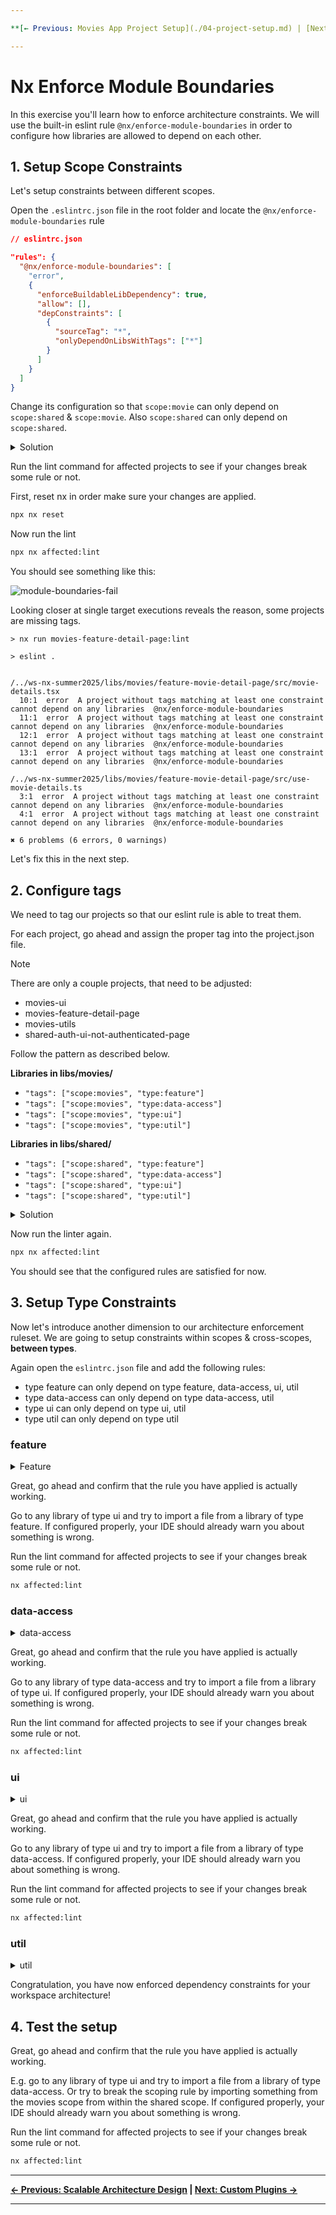 ```yaml
---

**[← Previous: Movies App Project Setup](./04-project-setup.md) | [Next: Custom Plugins →](./07-custom-plugin.md)**

---
```


# Nx Enforce Module Boundaries

In this exercise you'll learn how to enforce architecture constraints. We will use the built-in eslint rule `@nx/enforce-module-boundaries`
in order to configure how libraries are allowed to depend on each other.


## 1. Setup Scope Constraints

Let's setup constraints between different scopes.

Open the `.eslintrc.json` file in the root folder and locate the `@nx/enforce-module-boundaries` rule


```json
// eslintrc.json

"rules": {
  "@nx/enforce-module-boundaries": [
    "error",
    {
      "enforceBuildableLibDependency": true,
      "allow": [],
      "depConstraints": [
        {
          "sourceTag": "*",
          "onlyDependOnLibsWithTags": ["*"]
        }
      ]
    }
  ]
}
```

Change its configuration so that `scope:movie` can only depend on `scope:shared` & `scope:movie`.
Also `scope:shared` can only depend on `scope:shared`.

<details>
  <summary>Solution</summary>

```json
// eslintrc.json

[
  {
    "sourceTag": "scope:movies",
    "onlyDependOnLibsWithTags": ["scope:movies", "scope:shared"]
  },
  {
    "sourceTag": "scope:shared",
    "onlyDependOnLibsWithTags": ["scope:shared"]
  }
]
```

</details>


Run the lint command for affected projects to see if your changes break some rule or not.

First, reset nx in order make sure your changes are applied.

```bash
npx nx reset
```

Now run the lint

```bash
npx nx affected:lint
```

You should see something like this:

![module-boundaries-fail](images/module-boundaries-fail.png)

Looking closer at single target executions reveals the reason, some projects are missing tags.

```shell
> nx run movies-feature-detail-page:lint

> eslint .


/../ws-nx-summer2025/libs/movies/feature-movie-detail-page/src/movie-details.tsx
  10:1  error  A project without tags matching at least one constraint cannot depend on any libraries  @nx/enforce-module-boundaries
  11:1  error  A project without tags matching at least one constraint cannot depend on any libraries  @nx/enforce-module-boundaries
  12:1  error  A project without tags matching at least one constraint cannot depend on any libraries  @nx/enforce-module-boundaries
  13:1  error  A project without tags matching at least one constraint cannot depend on any libraries  @nx/enforce-module-boundaries

/../ws-nx-summer2025/libs/movies/feature-movie-detail-page/src/use-movie-details.ts
  3:1  error  A project without tags matching at least one constraint cannot depend on any libraries  @nx/enforce-module-boundaries
  4:1  error  A project without tags matching at least one constraint cannot depend on any libraries  @nx/enforce-module-boundaries

✖ 6 problems (6 errors, 0 warnings)
```

Let's fix this in the next step.

## 2. Configure tags

We need to tag our projects so that our eslint rule is able to treat them.

For each project, go ahead and assign the proper tag into the project.json file.

> [!NOTE]
> There are only a couple projects, that need to be adjusted:
> * movies-ui 
> * movies-feature-detail-page
> * movies-utils
> * shared-auth-ui-not-authenticated-page

Follow the pattern as described below.

**Libraries in libs/movies/**

* `"tags": ["scope:movies", "type:feature"]`
* `"tags": ["scope:movies", "type:data-access"]`
* `"tags": ["scope:movies", "type:ui"]`
* `"tags": ["scope:movies", "type:util"]`

**Libraries in libs/shared/**

* `"tags": ["scope:shared", "type:feature"]`
* `"tags": ["scope:shared", "type:data-access"]`
* `"tags": ["scope:shared", "type:ui"]`
* `"tags": ["scope:shared", "type:util"]`


<details>
  <summary>Solution</summary>

* movies-ui -> `["scope:movies", "type:ui"]`
* movies-feature-detail-page -> `["scope:movies", "type:feature"]`
* movies-util -> `["scope:movies", "type:util"]`
* shared-auth-ui-not-authenticated-page -> `["scope:shared", "type:ui"]`

</details>


Now run the linter again.

```bash
npx nx affected:lint
```

You should see that the configured rules are satisfied for now.


## 3. Setup Type Constraints

Now let's introduce another dimension to our architecture enforcement ruleset.
We are going to setup constraints within scopes & cross-scopes, **between types**.

Again open the `eslintrc.json` file and add the following rules:

* type feature can only depend on type feature, data-access, ui, util
* type data-access can only depend on type data-access, util
* type ui can only depend on type ui, util
* type util can only depend on type util

### feature

<details>
  <summary>Feature</summary>

```json
// eslintrc.json

[
  {
    "sourceTag": "type:feature",
    "onlyDependOnLibsWithTags": ["type:feature", "type:data-access", "type:ui", "type:util"]
  },
]
```

</details>

Great, go ahead and confirm that the rule you have applied is actually working.

Go to any library of type ui and try to import a file from a library of type feature.
If configured properly, your IDE should already warn you about something is wrong.

Run the lint command for affected projects to see if your changes break some rule or not.

```bash
nx affected:lint
```

### data-access

<details>
  <summary>data-access</summary>

```json
// eslintrc.json

[
  {
    "sourceTag": "type:data-access",
    "onlyDependOnLibsWithTags": ["type:data-access", "type:util"]
  },
]
```

</details>

Great, go ahead and confirm that the rule you have applied is actually working.

Go to any library of type data-access and try to import a file from a library of type ui.
If configured properly, your IDE should already warn you about something is wrong.

Run the lint command for affected projects to see if your changes break some rule or not.

```bash
nx affected:lint
```

### ui

<details>
  <summary>ui</summary>

```json
// eslintrc.json

[
  {
    "sourceTag": "type:ui",
    "onlyDependOnLibsWithTags": ["type:ui", "type:util"]
  },
]
```

</details>

Great, go ahead and confirm that the rule you have applied is actually working.

Go to any library of type ui and try to import a file from a library of type data-access.
If configured properly, your IDE should already warn you about something is wrong.

Run the lint command for affected projects to see if your changes break some rule or not.

```bash
nx affected:lint
```

### util

<details>
  <summary>util</summary>

```json
// eslintrc.json

[
  {
    "sourceTag": "type:util",
    "onlyDependOnLibsWithTags": ["type:util"]
  }
]
```

</details>

Congratulation, you have now enforced dependency constraints for your workspace architecture!

## 4. Test the setup

Great, go ahead and confirm that the rule you have applied is actually working.

E.g. go to any library of type ui and try to import a file from a library of type data-access. Or
try to break the scoping rule by importing something from the movies scope from within the shared scope.
If configured properly, your IDE should already warn you about something is wrong.

Run the lint command for affected projects to see if your changes break some rule or not.

```bash
nx affected:lint
```

---

**[← Previous: Scalable Architecture Design](./05-scalable-architecture-design.md) | [Next: Custom Plugins →](./07-custom-plugin.md)**

---
